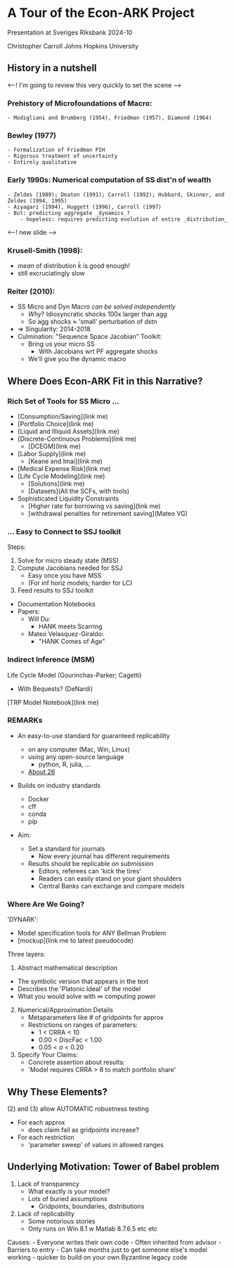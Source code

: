 # A Tour of the Econ-ARK Project

Presentation at Sveriges Riksbank
2024-10

Christopher Carroll
Johns Hopkins University 

## History in a nutshell
<--! I'm going to review this very quickly to set the scene -->

### Prehistory of Microfoundations of Macro:
	- Modigliani and Brumberg (1954), Friedman (1957), Diamond (1964)
	
### Bewley (1977)
    - Formalization of Friedman PIH
	- Rigorous treatment of uncertainty
	- Entirely qualitative

### Early 1990s: Numerical computation of SS dist'n of wealth
	- Zeldes (1989); Deaton (1991); Carroll (1992); Hubbard, Skinner, and Zeldes (1994, 1995)
	- Aiyagari (1994), Huggett (1996), Carroll (1997)
	- But: predicting aggregate _dynamics_?
		- hopeless: requires predicting evolution of entire _distribution_

<--! new slide --> 

### Krusell-Smith (1998): <!-- somebody add link to our KS replication -->
   - _mean_ of distribution $\bar{k}$ is good enough!
   - still excruciatingly slow

### Reiter (2010): 
   - SS Micro and Dyn Macro _can be solved independently_
	 - _Why_? Idiosyncratic shocks 100x larger than agg
	 - So agg shocks $\approx$ 'small' perturbation of dstn
   - $\Rightarrow$ Singularity: 2014-2018
   - Culmination: "Sequence Space Jacobian" Toolkit: <!-- link -->
     - Bring us your micro SS
	   - With Jacobians wrt PF aggregate shocks
	 - We'll give you the dynamic macro

## Where Does Econ-ARK Fit in this Narrative?

### Rich Set of Tools for SS Micro ...

<!-- Somebody please make links to relevant docs or REMARKs or DemARKs -->
- [Consumption/Saving](link me)
- [Portfolio Choice](link me)
- [Liquid and Illiquid Assets](link me)
- [Discrete-Continuous Problems](link me)
  - [DCEGM](link me)
- [Labor Supply](link me)
  - [Keane and Imai](link me)
- [Medical Expense Risk](link me)
- [Life Cycle Modeling](link me)
  - [Solutions](link me)
  - [Datasets](All the SCFs, with tools)
- Sophisticated Liquidity Constraints
  - [Higher rate for borrowing vs saving](link me)
  - [withdrawal penalties for retirement saving](Mateo VG)

### ... Easy to Connect to SSJ toolkit

Steps:
1. Solve for micro steady state (MSS)
2. Compute Jacobians needed for SSJ
   - Easy once you have MSS
   - (For inf horiz models; harder for LC)
3. Feed results to SSJ toolkit

- Documentation Notebooks
- Papers:
  - Will Du: 
    - HANK meets Scarring
  - Mateo Velasquez-Giraldo:
	- "HANK Comes of Age"

### Indirect Inference (MSM)

Life Cycle Model (Gourinchas-Parker; Cagetti)
- With Bequests? (DeNardi)

[TRP Model Notebook](link me)

### REMARKs

- An easy-to-use standard for guaranteed replicability
  - on any computer (Mac, Win, Linux) 
  - using any open-source language
	- python, R, julia, ...
  - [About 26](https://econ-ark.org/materials)

- Builds on industry standards
  - Docker
  - cff
  - conda 
  - pip
  
- Aim:
  - Set a standard for journals
	- Now every journal has different requirements
  - Results should be replicable _on submission_
	- Editors, referees can 'kick the tires'
	- Readers can easily stand on your giant shoulders
	- Central Banks can exchange and compare models

### Where Are We Going?

'DYNARK': 
- Model specification tools for ANY Bellman Problem
- [mockup](link me to latest pseudocode)

Three layers:
1. Abstract mathematical description
  - The symbolic version that appears in the text
  - Describes the 'Platonic Ideal' of the model
  - What you would solve with $\infty$ computing power
2. Numerical/Approximation Details
   - Metaparameters like \# of gridpoints for approx
   - Restrictions on ranges of parameters:
	 - 1 < CRRA < 10
	 - 0.00 < DiscFac < 1.00
	 - 0.05 < $\sigma$ < 0.20
3. Specify Your Claims:
   - Concrete assertion about results:
   - 'Model requires CRRA > 8 to match portfolio share'
   
## Why These Elements?

(2) and (3) allow AUTOMATIC robustness testing
- For each approx
  - does claim fail as gridpoints increase?
- For each restriction
  - 'parameter sweep' of values in allowed ranges

## Underlying Motivation: Tower of Babel problem

1. Lack of transparency
	- What exactly _is_ your model?
	- Lots of buried assumptions
		- Gridpoints, boundaries, distributions
2. Lack of replicability
	- Some notorious stories 
	- Only runs on Win 8.1 w Matlab 8.7.6.5 etc etc
	
Causes:
	- Everyone writes their own code
		- Often inherited from advisor
		- Barriers to entry
	- Can take months just to get someone else's model working
		- quicker to build on your own Byzantine legacy code

